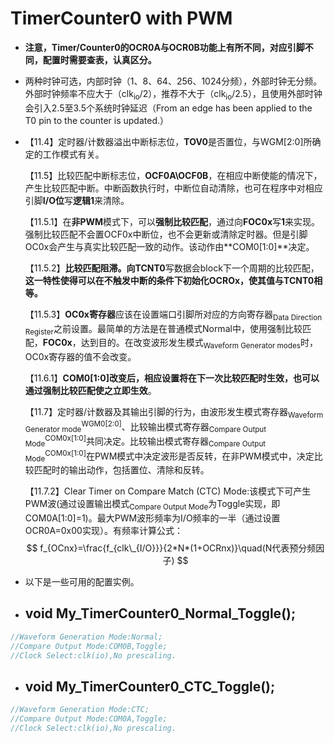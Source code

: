 <script type="text/javascript" src="http://cdn.mathjax.org/mathjax/latest/MathJax.js?config=default"></script>

# TimerCounter0 with PWM

- **注意，Timer/Counter0的OCR0A与OCR0B功能上有所不同，对应引脚不同，配置时需要查表，认真区分。**

- 两种时钟可选，内部时钟（1、8、64、256、1024分频），外部时钟无分频。外部时钟频率不应大于（clk<sub>io</sub>/2），推荐不大于（clk<sub>io</sub>/2.5），且使用外部时钟会引入2.5至3.5个系统时钟延迟（From an edge has been applied to the T0 pin to the counter is updated.）

- 【11.4】定时器/计数器溢出中断标志位，**TOV0**是否置位，与WGM[2:0]所确定的工作模式有关。

  【11.5】比较匹配中断标志位，**OCF0A\OCF0B**，在相应中断使能的情况下，产生比较匹配中断。中断函数执行时，中断位自动清除，也可在程序中对相应引脚**I/O位**写**逻辑1**来清除。

  【11.5.1】在**非PWM**模式下，可以**强制比较匹配**，通过向**FOC0x**写**1**来实现。强制比较匹配不会置OCF0x中断位，也不会更新或清除定时器。但是引脚OC0x会产生与真实比较匹配一致的动作。该动作由**COM0[1:0]**决定。

  【11.5.2】**比较匹配阻滞。**向**TCNT0**写数据会block下一个周期的比较匹配，**这一特性使得可以在不触发中断的条件下初始化OCROx，使其值与TCNT0相等。**

  【11.5.3】**OC0x寄存器**应该在设置端口引脚所对应的方向寄存器<sub>Data Direction Register</sub>之前设置。最简单的方法是在普通模式Normal中，使用强制比较匹配，**FOC0x**，达到目的。在改变波形发生模式<sub>Waveform Generator modes</sub>时，OC0x寄存器的值不会改变。

  【11.6.1】**COM0[1:0]**改变后，相应设置将在下一次比较匹配时生效，也可以通过**强制比较匹配使之立即生效**。

  【11.7】定时器/计数器及其输出引脚的行为，由波形发生模式寄存器<sub>Waveform Generator mode</sub><sup>WGM0[2:0]</sup>、比较输出模式寄存器<sub>Compare Output Mode</sub><sup>COM0x[1:0]</sup>共同决定。比较输出模式寄存器<sub>Compare Output Mode</sub><sup>COM0x[1:0]</sup>在PWM模式中决定波形是否反转，在非PWM模式中，决定比较匹配时的输出动作，包括置位、清除和反转。

  【11.7.2】Clear Timer on Compare Match (CTC) Mode:该模式下可产生PWM波(通过设置输出模式<sub>Compare Output Mode</sub>为Toggle实现，即COM0A[1:0]=1)。最大PWM波形频率为I/O频率的一半（通过设置OCR0A=0x00实现）。有频率计算公式：
  $$
  f_{OCnx}=\frac{f_{clk\_{I/O}}}{2*N*(1+OCRnx)}\quad(N代表预分频因子)
  $$

- 以下是一些可用的配置实例。

- ## void My_TimerCounter0_Normal_Toggle();

```c
//Waveform Generation Mode:Normal;
//Compare Output Mode:COM0B,Toggle;
//Clock Select:clk(io),No prescaling.
```

- ## void My_TimerCounter0_CTC_Toggle();

```c
//Waveform Generation Mode:CTC;
//Compare Output Mode:COM0A,Toggle;
//Clock Select:clk(io),No prescaling.
```
